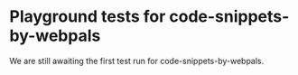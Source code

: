 # Playground tests for code-snippets-by-webpals
We are still awaiting the first test run for code-snippets-by-webpals.
